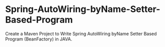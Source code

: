 # Spring-AutoWiring-byName-Setter-Based-Program
Create a Maven Project to Write Spring AutoWiring byName Setter Based Program (BeanFactory) in JAVA.
